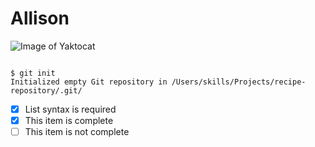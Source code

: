 # Allison 
![Image of Yaktocat](https://octodex.github.com/images/yaktocat.png)

```

$ git init
Initialized empty Git repository in /Users/skills/Projects/recipe-repository/.git/
```

- [x] List syntax is required
- [x] This item is complete
- [ ] This item is not complete
